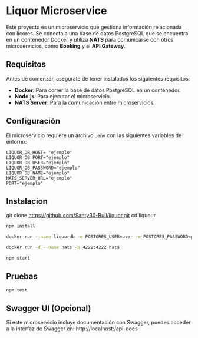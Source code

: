# Liquor Microservice

Este proyecto es un microservicio que gestiona información relacionada con licores. Se conecta a una base de datos PostgreSQL que se encuentra en un contenedor Docker y utiliza **NATS** para comunicarse con otros microservicios, como **Booking** y el **API Gateway**.

## Requisitos

Antes de comenzar, asegúrate de tener instalados los siguientes requisitos:

- **Docker**: Para correr la base de datos PostgreSQL en un contenedor.
- **Node.js**: Para ejecutar el microservicio.
- **NATS Server**: Para la comunicación entre microservicios.

## Configuración

El microservicio requiere un archivo `.env` con las siguientes variables de entorno:

```env
LIQUOR_DB_HOST= "ejemplo"
LIQUOR_DB_PORT="ejemplo"
LIQUOR_DB_USER="ejemplo"
LIQUOR_DB_PASSWORD="ejemplo"
LIQUOR_DB_NAME="ejemplo"
NATS_SERVER_URL="ejemplo"
PORT="ejemplo"
```

## Instalacion

git clone https://github.com/Santy30-Bull/liquor.git
cd liquour

```bash
npm install

docker run --name liquordb -e POSTGRES_USER=user -e POSTGRES_PASSWORD=password -e POSTGRES_DB=liquordb -p 5433:5432 -d postgres

docker run -d --name nats -p 4222:4222 nats

npm start

```

## Pruebas

```bash
npm test
```

## Swagger UI (Opcional)

Si este microservicio incluye documentación con Swagger, puedes acceder a la interfaz de Swagger en:
http://localhost:<PUERTO>/api-docs
